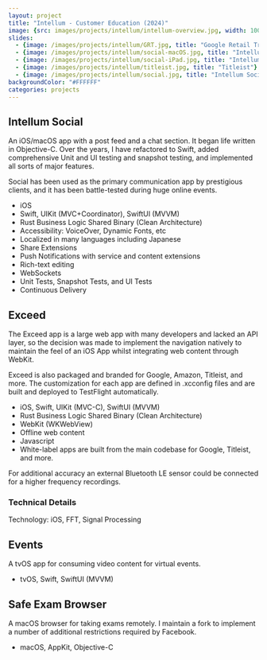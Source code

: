 ```yaml
---
layout: project
title: "Intellum - Customer Education (2024)"
image: {src: images/projects/intellum/intellum-overview.jpg, width: 1000, height: 659, title: "Intellum Overview"}
slides:
  - {image: /images/projects/intellum/GRT.jpg, title: "Google Retail Training"}
  - {image: /images/projects/intellum/social-macOS.jpg, title: "Intellum Social macOS"}
  - {image: /images/projects/intellum/social-iPad.jpg, title: "Intellum Social iPad"}
  - {image: /images/projects/intellum/titleist.jpg, title: "Titleist"}
  - {image: /images/projects/intellum/social.jpg, title: "Intellum Social"}
backgroundColor: "#FFFFFF"
categories: projects
---
```


## Intellum Social
An iOS/macOS app with a post feed and a chat section. It began life written in Objective-C. Over the years, I have refactored to Swift, added comprehensive Unit and UI testing and snapshot testing, and implemented all sorts of major features. 

Social has been used as the primary communication app by prestigious clients, and it has been battle-tested during huge online events. 

- iOS
- Swift, UIKit (MVC+Coordinator), SwiftUI (MVVM)
- Rust Business Logic Shared Binary (Clean Architecture)
- Accessibility: VoiceOver, Dynamic Fonts, etc
- Localized in many languages including Japanese
- Share Extensions
- Push Notifications with service and content extensions
- Rich-text editing
- WebSockets
- Unit Tests, Snapshot Tests, and UI Tests
- Continuous Delivery

## Exceed 
The Exceed app is a large web app with many developers and lacked an API layer, so the decision was made to implement the navigation natively to maintain the feel of an iOS App whilst integrating web content through WebKit.

Exceed is also packaged and branded for Google, Amazon, Titleist, and more. The customization for each app are defined in .xcconfig files and are built and deployed to TestFlight automatically. 

- iOS, Swift, UIKit (MVC-C), SwiftUI (MVVM) 
- Rust Business Logic Shared Binary (Clean Architecture)
- WebKit (WKWebView)
- Offline web content
- Javascript 
- White-label apps are built from the main codebase for Google, Titleist, and more.

For additional accuracy an external Bluetooth LE sensor could be connected for a higher frequency recordings.

### Technical Details
Technology: iOS, FFT, Signal Processing


## Events
A tvOS app for consuming video content for virtual events.

- tvOS, Swift, SwiftUI (MVVM)

## Safe Exam Browser
A macOS browser for taking exams remotely. I maintain a fork to implement a number of additional restrictions required by Facebook.

- macOS, AppKit, Objective-C
